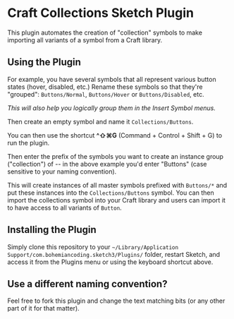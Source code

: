 # Craft Collections Sketch Plugin

This plugin automates the creation of "collection" symbols to make importing all variants of a symbol from a Craft library.


## Using the Plugin

For example, you have several symbols that all represent various button states (hover, disabled, etc.) Rename these symbols so that they're "grouped": `Buttons/Normal`, `Buttons/Hover` or `Buttons/Disabled`, etc.

_This will also help you logically group them in the Insert Symbol menus._

Then create an empty symbol and name it `Collections/Buttons`.

You can then use the shortcut **^⇧⌘G** (Command + Control + Shift + G) to run the plugin.

Then enter the prefix of the symbols you want to create an instance group ("collection") of -- in the above example you'd enter "Buttons" (case sensitive to your naming convention).

This will create instances of all master symbols prefixed with `Buttons/*` and put these instances into the `Collections/Buttons` symbol. You can then import the collections symbol into your Craft library and users can import it to have access to all variants of `Button`.


## Installing the Plugin

Simply clone this repository to your `~/Library/Application Support/com.bohemiancoding.sketch3/Plugins/` folder, restart Sketch, and access it from the Plugins menu or using the keyboard shortcut above.


## Use a different naming convention?

Feel free to fork this plugin and change the text matching bits (or any other part of it for that matter).